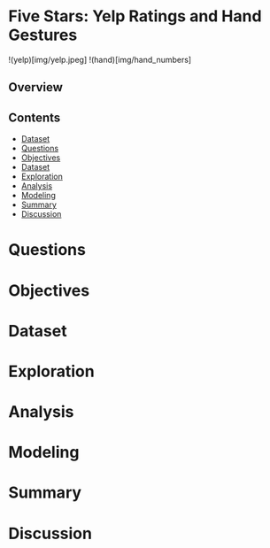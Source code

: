 # Five Stars: Yelp Ratings and Hand Gestures

!(yelp)[img/yelp.jpeg]
!(hand)[img/hand_numbers]

## Overview

## Contents

- [Dataset](#Dataset)
- [Questions](#Questions)
- [Objectives](#Objectives)
- [Dataset](#Dataset)
- [Exploration](#Exploration)
- [Analysis](#Analysis)
- [Modeling](#Modeling)
- [Summary](#Summary)
- [Discussion](#Discussion)

# Questions

# Objectives

# Dataset

# Exploration

# Analysis

# Modeling

# Summary

# Discussion

